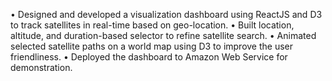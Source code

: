 • Designed and developed a visualization dashboard using ReactJS and D3 to track satellites in real-time based on geo-location.
• Built location, altitude, and duration-based selector to refine satellite search. 
• Animated selected satellite paths on a world map using D3 to improve the user friendliness.
• Deployed the dashboard to Amazon Web Service for demonstration.
